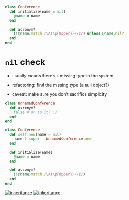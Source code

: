 ```ruby
class Conference
  def initialize(name = nil)
    @name = name
  end

  def acronym?
    !!@name.match(/\A(\p{Upper})+\z/) unless @name.nil?
  end
end
```


# `nil` check

* usually means there’s a missing type in the system
<!-- .element: class="fragment" -->

* refactoring: find the missing type (a null object?)
<!-- .element: class="fragment" -->

* caveat: make sure you don’t sacrifice simplicity
<!-- .element: class="fragment" -->


```ruby
class UnnamedConference
  def acronym?
    false # or is it? :)
  end
end

class Conference
  def self.new(name = nil)
    name ? super : UnnamedConference.new
  end

  def initialize(name)
    @name = name
  end

  def acronym?
    !!@name.match(/\A(\p{Upper})+\z/)
  end
end
```


[![inheritance](img/inheritance_1.png)](https://twitter.com/sarahmei/status/635822455337058304)
[![inheritance](img/inheritance_2.png)](https://twitter.com/sarahmei/status/635999799922196480)
